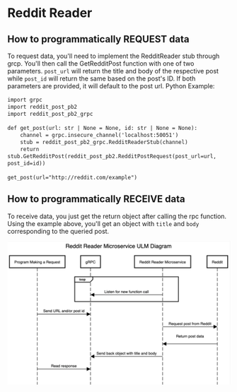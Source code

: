 # Reddit Reader
## How to programmatically REQUEST data
To request data, you'll need to implement the RedditReader stub through grcp. You'll then call the GetRedditPost function with one of two parameters. `post_url` will return the title and body of the respective post while `post_id` will return the same based on the post's ID. If both parameters are provided, it will default to the post url.
Python Example:
```
import grpc
import reddit_post_pb2
import reddit_post_pb2_grpc

def get_post(url: str | None = None, id: str | None = None):
    channel = grpc.insecure_channel('localhost:50051')
    stub = reddit_post_pb2_grpc.RedditReaderStub(channel)
    return stub.GetRedditPost(reddit_post_pb2.RedditPostRequest(post_url=url, post_id=id))

get_post(url="http://reddit.com/example")

```

## How to programmatically RECEIVE data
To receive data, you just get the return object after calling the rpc function. Using the example above, you'll get an object with `title` and `body` corresponding to the queried post.

![ULM Diagram](https://github.com/ipoogleduck/Reddit-Reader/blob/main/ULM_Diagram.png)
